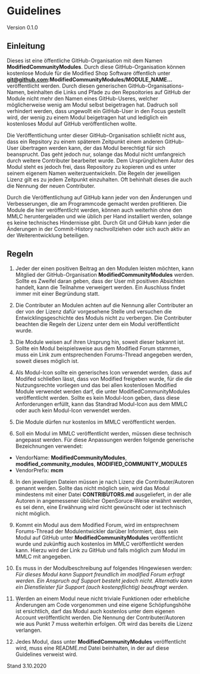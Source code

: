 # Guidelines
Version 0.1.0

## Einleitung
Dieses ist eine öffentliche GitHub-Organisation mit dem Namen **ModifiedCommunityModules**. Durch diese GitHub-Organisation können kostenlose Module für die Modified Shop Software öffentlich unter **git@github.com:ModifiedCommunityModules/MODULE_NAME...** veröffentlicht werden. Durch diesen generischen GitHub-Organisations-Namen, beinhalten die Links und Pfade zu den Repsoitories auf GitHub der Module nicht mehr den Namen eines GitHub-Useres, welcher möglicherweise wenig am Modul selbst beigetragen hat. Dadruch soll verhindert werden, dass ungewollt ein GitHub-User in den Focus gestellt wird, der wenig zu einem Modul beigetragen hat und lediglich ein kostenloses Modul auf GitHub veröffentlichen wollte.

Die Veröffentlichung unter dieser GitHub-Organisation schließt nicht aus, dass ein Repsitory zu einem späterem Zeitpunkt einem anderen GitHub-User übertragen werden kann, der das Modul berechtigt für sich beansprucht. Das geht jedoch nur, solange das Modul nicht umfangreich durch weitere Contributer bearbeitet wurde. Dem Ursprünglichem Autor des Modul steht es jedoch frei, dass Repository zu kopieren und es unter seinem eigenem Namen weiterzuentwickeln. Die Regeln der jeweiligen Lizenz gilt es zu jedem Zeitpunkt einzuhalten. Oft behinhalt dieses die auch die Nennung der neuen Contributer.

Durch die Veröffentlichung auf GitHub kann jeder von den Änderungen und Verbesserungen, die am Programmcode gemacht werden profitieren. Die Module die hier veröffentlicht werden, können auch weiterhin ohne den MMLC heruntergeladen und wie üblich per Hand installiert werden, solange es keine technisches Hindernisse gibt. Durch Git und GiHub kann jeder die Änderungen in der Commit-History nachvollziehen oder sich auch aktiv an der Weiterentwicklung beteiligen.

## Regeln
1. Jeder der einen positiven Beitrag an den Modulen leisten möchten, kann Mitglied der GitHub-Organisation **ModifiedCommunityModules** werden. Sollte es Zweifel daran geben, dass der User mit positiven Absichten handelt, kann die Teilnahme verweigert werden. Ein Auschluss findet immer mit einer Begründung statt.

2. Die Contributer an Modulen achten auf die Nennung aller Contributer an der von der Lizenz dafür vorgesehene Stelle und versuchen die Entwicklingsgeschichte des Moduls nicht zu verbergen. Die Contributer beachten die Regeln der Lizenz unter dem ein Modul veröffentlicht wurde.

3. Die Module weisen auf ihren Ursprung hin, soweit dieser bekannt ist. Sollte ein Modul beispielsweise aus dem Modified Forum stammen, muss ein Link zum entsprechenden Forums-Thread angegeben werden, soweit dieses möglich ist.

5. Als Modul-Icon sollte ein generisches Icon verwendet werden, dass auf Modifed schließen lässt, dass von Modified freigeben wurde, für die die Nutzungsrechte vorliegen und das bei allen kostenlosen Modified Module verwendet werden darf, die unter ModifiedCommunityModules veröffentlicht werden. Sollte es kein Modul-Icon geben, dass diese Anforderungen erfüllt, kann das Standrad Modul-Icon aus dem MMLC oder auch kein Modul-Icon verwendet werden.

6. Die Module dürfen nur kostenlos im MMLC veröffentlicht werden.

7. Soll ein Modul im MMLC veröffentlicht werden, müssen diese technisch angepasst werden. Für diese Anpassungen werden folgende generische Bezeichnungen verwendet: 
- VendorName: **ModifiedCommunityModules**, **modified_community_modules**, **MODIFIED_COMMUNITY_MODULES**
- VendorPrefix: **mcm**

8. In den jeweiligen Dateien müssen je nach Lizenz die Contributer/Autoren genannt werden. Sollte das nicht möglich sein, wird das Modul mindestens mit einer Datei **CONTRIBUTORS.md** ausgeliefert, in der alle Autoren in angemessener üblicher OpenSoruce-Weise erwähnt werden, es sei denn, eine Erwähnung wird nicht gewünscht oder ist technisch nicht möglich.

9. Kommt ein Modul aus dem Modified Forum, wird im entsprechnem Forums-Thread der Modulentwickler darüber Informiert, dass sein Modul auf GitHub unter **ModifiedCommunityModules** veröffentlicht wurde und zukünftig auch kostenlos im MMLC veröffentlicht werden kann. Hierzu wird der Link zu GitHub und falls möglich zum Modul im MMLC mit angegeben.

10. Es muss in der Modulbeschreibung auf folgendes Hingewiesen werden: *Für dieses Modul kann Support freundlich im modified Forum erfragt werden. Ein Anspruch auf Support besteht jedoch nicht. Alternativ kann ein Dienstleister für Support (auch kostenpflichtig) beauftragt werden.*

11. Werden an einem Modul neue nicht triviale Funktionen oder erhebliche Änderungen am Code vorgenommen und eine eigene Schöpfungshöhe ist ersichtlich, darf das Modul auch kostenlos unter dem eigenen Account veröffentlicht werden. Die Nennung der Contributer/Autoren wie aus Punkt 7 muss weiterhin erfolgen. Oft wird das bereits die Lizenz verlangen.

12. Jedes Modul, dass unter **ModifiedCommunityModules** veröffentlicht wird, muss eine README.md Datei beinhalten, in der auf diese Guidelines verweist wird.

Stand 3.10.2020
